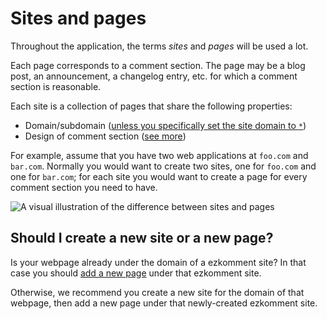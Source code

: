 # Sites and pages

Throughout the application, the terms _sites_ and _pages_ will be used a lot.

Each page corresponds to a comment section. The page may be a blog post, an announcement, a changelog entry, etc. for which a comment section is reasonable.

Each site is a collection of pages that share the following properties:

- Domain/subdomain ([unless you specifically set the site domain to `*`](/docs/sites-and-pages/create-new-site#site-domain))
- Design of comment section ([see more](/docs/customisation/introduction))

For example, assume that you have two web applications at `foo.com` and `bar.com`. Normally you would want to create two sites, one for `foo.com` and one for `bar.com`; for each site you would want to create a page for every comment section you need to have.

![A visual illustration of the difference between sites and pages](/images/docs/sites-and-pages/introduction/sites-and-pages.png)

## Should I create a new site or a new page?

Is your webpage already under the domain of a ezkomment site? In that case you should [add a new page](/docs/sites-and-pages/create-new-page) under that ezkomment site.

Otherwise, we recommend you create a new site for the domain of that webpage, then add a new page under that newly-created ezkomment site.
